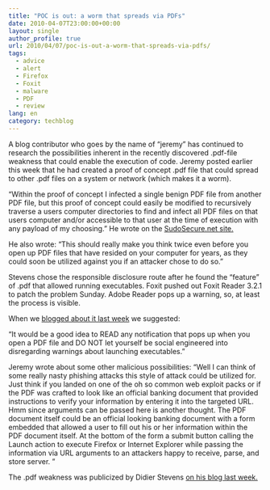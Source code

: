 ```yaml
---
title: "POC is out: a worm that spreads via PDFs"
date: 2010-04-07T23:00:00+00:00
layout: single
author_profile: true
url: 2010/04/07/poc-is-out-a-worm-that-spreads-via-pdfs/
tags:
  - advice
  - alert
  - Firefox
  - Foxit
  - malware
  - PDF
  - review
lang: en
category: techblog
---
```

A blog contributor who goes by the name of “jeremy” has continued to research the possibilities inherent in the recently discovered .pdf-file weakness that could enable the execution of code. Jeremy posted earlier this week that he had created a proof of concept .pdf file that could spread to other .pdf files on a system or network (which makes it a worm).

<span>“Within the proof of concept I infected a single benign PDF file from another PDF file, but this proof of concept could easily be modified to recursively traverse a users computer directories to find and infect all PDF files on that users computer and/or accessible to that user at the time of execution with any payload of my choosing.” </span>He wrote on the <a href="http://www.sudosecure.net/archives/644" target="_blank">SudoSecure.net site. </a>

He also wrote: <span>“This should really make you think twice even before you open up PDF files that have resided on your computer for years, as they could soon be utilized against you if an attacker chose to do so.”</span>

Stevens chose the responsible disclosure route after he found the “feature” of .pdf that allowed running executables. Foxit pushed out Foxit Reader 3.2.1 to patch the problem Sunday. Adobe Reader pops up a warning, so, at least the process is visible.

When we  <a href="http://boelectronic.blogspot.com/2010/03/running-executables-in-pdf-its-feature.html" target="_blank">blogged about it last week</a> we suggested: <span></p> 

<p>
  “It would be a good idea to READ any notification that pops up when you open a PDF file and DO NOT let yourself be social engineered into disregarding warnings about launching executables.”</span>
</p>

<p>
  Jeremy wrote about some other malicious possibilities: <span>“Well I can think of some really nasty phishing attacks this style of attack could be utilized for. Just think if you landed on one of the oh so common web exploit packs or if the PDF was crafted to look like an official banking document that provided instructions to verify your information by entering it into the targeted URL. Hmm since arguments can be passed here is another thought. The PDF document itself could be an official looking banking document with a form embedded that allowed a user to fill out his or her information within the PDF document itself. At the bottom of the form a submit button calling the Launch action to execute Firefox or Internet Explorer while passing the information via URL arguments to an attackers happy to receive, parse, and store server. ”</span>
</p>

<p>
  The .pdf weakness was publicized by Didier Stevens <a href="http://blog.didierstevens.com/2010/03/29/escape-from-pdf/" target="_blank">on his blog last week.</a>
</p>